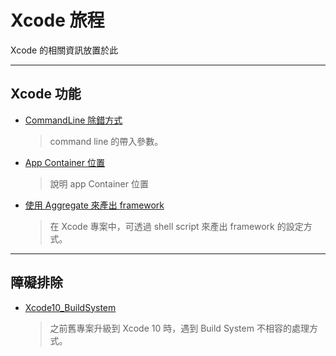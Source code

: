 # Xcode 旅程

Xcode 的相關資訊放置於此

---

## Xcode 功能

- [CommandLine 除錯方式](./CommandLineDebug/README.md)
  
  > command line 的帶入參數。

- [App Container 位置](./AppContainerPos/README.md)

  > 說明 app Container 位置

- [使用 Aggregate 來產出 framework](./ExportedFrameworkWithAggregate/README.md)

  > 在 Xcode 專案中，可透過 shell script 來產出 framework 的設定方式。

---

## 障礙排除

- [Xcode10_BuildSystem](./Xcode10_BuildSystem/README.md)

  > 之前舊專案升級到 Xcode 10 時，遇到 Build System 不相容的處理方式。

